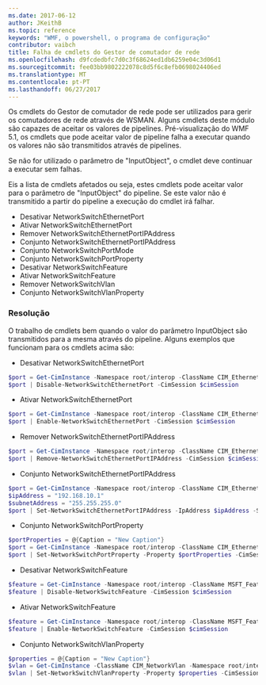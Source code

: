 ```yaml
---
ms.date: 2017-06-12
author: JKeithB
ms.topic: reference
keywords: "WMF, o powershell, o programa de configuração"
contributor: vaibch
title: Falha de cmdlets do Gestor de comutador de rede
ms.openlocfilehash: d9fcdedbfc7d0c3f68624ed1db6259e04c3d06d1
ms.sourcegitcommit: fee03bb9802222078c8d5f6c8efb0698024406ed
ms.translationtype: MT
ms.contentlocale: pt-PT
ms.lasthandoff: 06/27/2017
---
```

Os cmdlets do Gestor de comutador de rede pode ser utilizados para gerir os comutadores de rede através de WSMAN. Alguns cmdlets deste módulo são capazes de aceitar os valores de pipelines. Pré-visualização do WMF 5.1, os cmdlets que pode aceitar valor de pipeline falha a executar quando os valores não são transmitidos através de pipelines.

Se não for utilizado o parâmetro de "InputObject", o cmdlet deve continuar a executar sem falhas.

Eis a lista de cmdlets afetados ou seja, estes cmdlets pode aceitar valor para o parâmetro de "InputObject" do pipeline. Se este valor não é transmitido a partir do pipeline a execução do cmdlet irá falhar.

- Desativar NetworkSwitchEthernetPort
- Ativar NetworkSwitchEthernetPort
- Remover NetworkSwitchEthernetPortIPAddress
- Conjunto NetworkSwitchEthernetPortIPAddress
- Conjunto NetworkSwitchPortMode
- Conjunto NetworkSwitchPortProperty
- Desativar NetworkSwitchFeature
- Ativar NetworkSwitchFeature
- Remover NetworkSwitchVlan
- Conjunto NetworkSwitchVlanProperty

### <a name="resolution"></a>Resolução
O trabalho de cmdlets bem quando o valor do parâmetro InputObject são transmitidos para a mesma através do pipeline. Alguns exemplos que funcionam para os cmdlets acima são:

- Desativar NetworkSwitchEthernetPort
```powershell
$port = Get-CimInstance -Namespace root/interop -ClassName CIM_EthernetPort -CimSession $cimSession | Select-Object -First 1
$port | Disable-NetworkSwitchEthernetPort -CimSession $cimSession
```

- Ativar NetworkSwitchEthernetPort
```powershell
$port = Get-CimInstance -Namespace root/interop -ClassName CIM_EthernetPort -CimSession $cimSession | Select-Object -First 1
$port | Enable-NetworkSwitchEthernetPort -CimSession $cimSession
```

- Remover NetworkSwitchEthernetPortIPAddress
```powershell
$port = Get-CimInstance -Namespace root/interop -ClassName CIM_EthernetPort -CimSession $cimSession | Select-Object -First 1
$port | Remove-NetworkSwitchEthernetPortIPAddress -CimSession $cimSession
```

- Conjunto NetworkSwitchEthernetPortIPAddress
```powershell
$port = Get-CimInstance -Namespace root/interop -ClassName CIM_EthernetPort -CimSession $cimSession | Select-Object -First 1
$ipAddress = "192.168.10.1"
$subnetAddress = "255.255.255.0"
$port | Set-NetworkSwitchEthernetPortIPAddress -IpAddress $ipAddress -SubnetAddress $subnetAddress -CimSession $cimSession
```

- Conjunto NetworkSwitchPortProperty
```powershell
$portProperties = @{Caption = "New Caption"}
$port = Get-CimInstance -Namespace root/interop -ClassName CIM_EthernetPort -CimSession $cimSession | Select-Object -First 1
$port | Set-NetworkSwitchPortProperty -Property $portProperties -CimSession $cimSession
```

- Desativar NetworkSwitchFeature
```powershell
$feature = Get-CimInstance -Namespace root/interop -ClassName MSFT_Feature -CimSession $cimSession | Select-Object -First 1
$feature | Disable-NetworkSwitchFeature -CimSession $cimSession
```

- Ativar NetworkSwitchFeature
```powershell
$feature = Get-CimInstance -Namespace root/interop -ClassName MSFT_Feature -CimSession $cimSession | Select-Object -First 1
$feature | Enable-NetworkSwitchFeature -CimSession $cimSession
```

- Conjunto NetworkSwitchVlanProperty
```powershell
$properties = @{Caption = "New Caption"}
$vlan = Get-CimInstance -ClassName CIM_NetworkVlan -Namespace root/interop -CimSession $cimSession | Select-Object -First 1
$vlan | Set-NetworkSwitchVlanProperty -Property $properties -CimSession $cimSession
```


